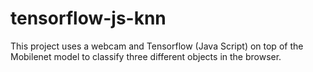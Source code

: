 # tensorflow-js-knn
This project uses a webcam and Tensorflow (Java Script) on top of the Mobilenet model to classify three different objects in the browser.

